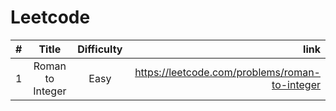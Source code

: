 # Leetcode
| # | Title | Difficulty | link |
| :---         |     :---:      |    :---:      |          ---: |
| 1   | Roman to Integer    | Easy    | https://leetcode.com/problems/roman-to-integer |

